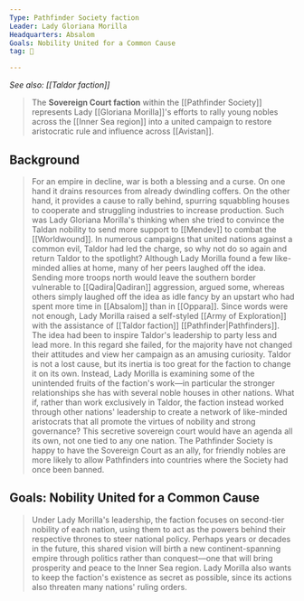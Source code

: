 ```yaml
---
Type: Pathfinder Society faction
Leader: Lady Gloriana Morilla
Headquarters: Absalom
Goals: Nobility United for a Common Cause
tag: 👥

---
```


*See also: [[Taldor faction]]*
> The **Sovereign Court faction** within the [[Pathfinder Society]] represents Lady [[Gloriana Morilla]]'s efforts to rally young nobles across the [[Inner Sea region]] into a united campaign to restore aristocratic rule and influence across [[Avistan]].


## Background

> For an empire in decline, war is both a blessing and a curse. On one hand it drains resources from already dwindling coffers. On the other hand, it provides a cause to rally behind, spurring squabbling houses to cooperate and struggling industries to increase production. Such was Lady Gloriana Morilla's thinking when she tried to convince the Taldan nobility to send more support to [[Mendev]] to combat the [[Worldwound]]. In numerous campaigns that united nations against a common evil, Taldor had led the charge, so why not do so again and return Taldor to the spotlight?
> Although Lady Morilla found a few like-minded allies at home, many of her peers laughed off the idea. Sending more troops north would leave the southern border vulnerable to [[Qadira|Qadiran]] aggression, argued some, whereas others simply laughed off the idea as idle fancy by an upstart who had spent more time in [[Absalom]] than in [[Oppara]]. Since words were not enough, Lady Morilla raised a self-styled [[Army of Exploration]] with the assistance of [[Taldor faction]] [[Pathfinder|Pathfinders]]. The idea had been to inspire Taldor's leadership to party less and lead more. In this regard she failed, for the majority have not changed their attitudes and view her campaign as an amusing curiosity. Taldor is not a lost cause, but its inertia is too great for the faction to change it on its own.
> Instead, Lady Morilla is examining some of the unintended fruits of the faction's work—in particular the stronger relationships she has with several noble houses in other nations. What if, rather than work exclusively in Taldor, the faction instead worked through other nations' leadership to create a network of like-minded aristocrats that all promote the virtues of nobility and strong governance? This secretive sovereign court would have an agenda all its own, not one tied to any one nation.
> The Pathfinder Society is happy to have the Sovereign Court as an ally, for friendly nobles are more likely to allow Pathfinders into countries where the Society had once been banned.


## Goals: Nobility United for a Common Cause

> Under Lady Morilla's leadership, the faction focuses on second-tier nobility of each nation, using them to act as the powers behind their respective thrones to steer national policy. Perhaps years or decades in the future, this shared vision will birth a new continent-spanning empire through politics rather than conquest—one that will bring prosperity and peace to the Inner Sea region. Lady Morilla also wants to keep the faction's existence as secret as possible, since its actions also threaten many nations' ruling orders.








